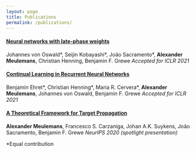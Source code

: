 ```yaml
---
layout: page
title: Publications
permalink: /publications/
---
```


#### [Neural networks with late-phase weights](https://arxiv.org/abs/2007.12927)
Johannes von Oswald\*, Seijin Kobayashi\*, João Sacramento\*, **Alexander Meulemans**, Christian Henning, Benjamin F. Grewe
*Accepted for ICLR 2021*

#### [Continual Learning in Recurrent Neural Networks](https://arxiv.org/abs/2006.12109)
Benjamin Ehret\*, Christian Henning\*, Maria R. Cervera\*, **Alexander Meulemans**, Johannes von Oswald, Benjamin F. Grewe
*Accepted for ICLR 2021*

#### [A Theoretical Framework for Target Propagation](https://proceedings.neurips.cc//paper/2020/hash/e7a425c6ece20cbc9056f98699b53c6f-Abstract.html)
**Alexander Meulemans**, Francesco S. Carzaniga, Johan A.K. Suykens, João Sacramento, Benjamin F. Grewe
*NeurIPS 2020 (spotlight presentation)*


\*Equal contribution





